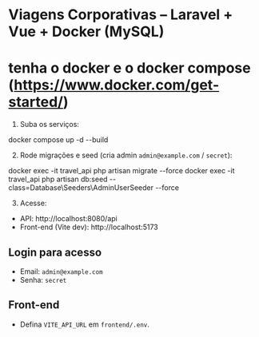 # Viagens Corporativas – Laravel + Vue + Docker (MySQL) 
# tenha o docker e o docker compose (https://www.docker.com/get-started/)
1) Suba os serviços:

docker compose up -d --build

2) Rode migrações e seed (cria admin `admin@example.com` / `secret`):

docker exec -it travel_api php artisan migrate --force
docker exec -it travel_api php artisan db:seed --class=Database\\Seeders\\AdminUserSeeder --force

3) Acesse:
- API: http://localhost:8080/api
- Front-end (Vite dev): http://localhost:5173

## Login para acesso
- Email: `admin@example.com`
- Senha: `secret`

## Front-end
- Defina `VITE_API_URL` em `frontend/.env`.

